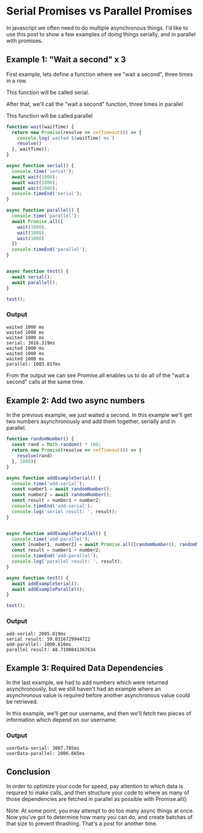 # Serial Promises vs Parallel Promises

In javascript we often need to do multiple asynchronous things. I'd like to use this post to show a few examples of doing things serially, and in parallel with promises.

## Example 1: "Wait a second" x 3

First example, lets define a function where we "wait a second", three times in a row.

This function will be called serial.

After that, we'll call the "wait a second" function, three times in parallel

This function will be called parallel

```javascript
function wait(waitTime) {
  return new Promise(resolve => setTimeout(() => {
    console.log(`waited ${waitTime} ms`)
    resolve()
  }, waitTime));
}

async function serial() {
  console.time('serial');
  await wait(1000);
  await wait(1000);
  await wait(1000);
  console.timeEnd('serial');
}

async function parallel() {
  console.time('parallel');
  await Promise.all([
    wait(1000),
    wait(1000),
    wait(1000)
  ])
  console.timeEnd('parallel');
}


async function test() {
  await serial();
  await parallel();
}

test();
```



### Output
```
waited 1000 ms
waited 1000 ms
waited 1000 ms
serial: 3016.319ms
waited 1000 ms
waited 1000 ms
waited 1000 ms
parallel: 1003.017ms
```

From the output we can see Promise.all enables us to do all of the "wait a second" calls at the same time.

## Example 2: Add two async numbers
In the previous example, we just waited a second. In this example we'll get two numbers asynchronously and add them together, serially and in parallel.

```javascript
function randomNumber() {
  const rand = Math.random() * 100;
  return new Promise(resolve => setTimeout(() => {
    resolve(rand)
  }, 1000))
}

async function addExampleSerial() {
  console.time('add-serial');
  const number1 = await randomNumber();
  const number2 = await randomNumber();
  const result = number1 + number2;
  console.timeEnd('add-serial');
  console.log('serial result: ', result);
}


async function addExampleParallel() {
  console.time('add-parallel');
  const [number1, number2] = await Promise.all([randomNumber(), randomNumber()]);
  const result = number1 + number2;
  console.timeEnd('add-parallel');
  console.log('parallel result: ', result);
}

async function test() {
  await addExampleSerial();
  await addExampleParallel();
}

test();
```

### Output
```
add-serial: 2005.019ms
serial result: 59.0316729944722
add-parallel: 1000.616ms
parallel result: 48.7190841367634
```

## Example 3: Required Data Dependencies

In the last example, we had to add numbers which were returned asynchronously, but we still haven't had an example where an asynchronous value is required before another asynchronous value could be retrieved.

In this example, we'll get our username, and then we'll fetch two pieces of information which depend on our username.



### Output
```
userData-serial: 3007.785ms
userData-parallel: 2006.665ms
```
## Conclusion

In order to optimize your code for speed, pay attention to which data is required to make calls, and then structure your code to where as many of those dependencies are fetched in parallel as possible with Promise.all()

Note: At some point, you may attempt to do too many async things at once. Now you've got to determine how many you can do, and create batches of that size to prevent thrashing. That's a post for another time.
